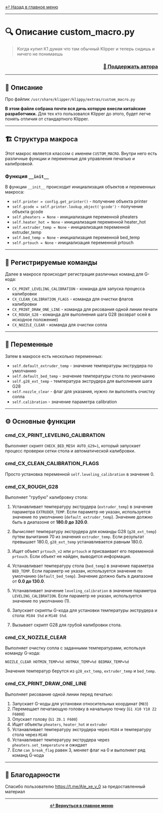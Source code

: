 [↩️ Назад в главное меню](../readme.md)

---

# 🔍 Описание custom_macro.py

> Когда купил К1 думая что там обычный Klipper и теперь сидишь и ничего не понимаешь

<h3 align="right"><a href="https://www.tinkoff.ru/rm/yakovleva.irina203/51ZSr71845" target="_blank">💝 Поддержать автора</a></h3>

---

## 📖 Описание

Про файлик `/usr/share/klipper/klippy/extras/custom_macro.py`

**В этом файле собрана почти вся дичь которую внесли китайские разработчики.** Для тех кто пользовался Klipper до этого, будет легче понять отличия от стандартного Klipper.

---

## 🏗️ Структура макроса

Этот макрос является классом с именем `CUSTOM_MACRO`. Внутри него есть различные функции и переменные для управления печатью и калибровкой.

### Функция `__init__`

В функции `__init__` происходит инициализация объектов и переменных макроса:

- `self.printer = config.get_printer()` - получение объекта printer
- `self.gcode = self.printer.lookup_object('gcode')` - получение объекта gcode
- `self.pheaters = None` - инициализация переменной pheaters
- `self.heater_hot = None` - инициализация переменной heater_hot
- `self.extruder_temp = None` - инициализация переменной extruder_temp
- `self.bed_temp = None` - инициализация переменной bed_temp
- `self.prtouch = None` - инициализация переменной prtouch

---

## 📝 Регистрируемые команды

Далее в макросе происходит регистрация различных команд для G-кода:

- `CX_PRINT_LEVELING_CALIBRATION` - команда для запуска процесса калибровки
- `CX_CLEAN_CALIBRATION_FLAGS` - команда для очистки флагов калибровки
- `CX_PRINT_DRAW_ONE_LINE` - команда для рисования одной линии печати
- `CX_ROUGH_G28` - команда для выполнения шага G28 (возврат осей в исходное положение)
- `CX_NOZZLE_CLEAR` - команда для очистки сопла

---

## 🔧 Переменные

Затем в макросе есть несколько переменных:

- `self.default_extruder_temp` - значение температуры экструдера по умолчанию
- `self.default_bed_temp` - значение температуры стола по умолчанию
- `self.g28_ext_temp` - температура экструдера для выполнения шага G28
- `self.nozzle_clear` - флаг для указания, нужно ли выполнять очистку сопла
- `self.calibration` - значение параметра calibration

---

## ⚙️ Основные функции

### cmd_CX_PRINT_LEVELING_CALIBRATION

Выполняет скрипт `CHECK_BED_MESH AUTO_G29=1`, который запускает процесс проверки сетки стола и автоматической калибровки.

### cmd_CX_CLEAN_CALIBRATION_FLAGS

Просто установка переменной `self.leveling_calibration` в значение 0.

### cmd_CX_ROUGH_G28

Выполняет "грубую" калибровку стола:

1. Устанавливает температуру экструдера (`extruder_temp`) в значение параметра `EXTRUDER_TEMP`. Если параметр не указан, используется значение по умолчанию (`default_extruder_temp`). Значение должно быть в диапазоне от **180.0 до 320.0**.

2. Вычисляет температуру экструдера для команды G28 (`g28_ext_temp`) путем вычитания 70 из значения `extruder_temp`. Если результат превышает 180.0, `g28_ext_temp` устанавливается равным 180.0.

3. Ищет объект `prtouch_v2` или `prtouch` и присваивает его переменной `prtouch`. Если объект не найден, выводится информация.

4. Устанавливает температуру стола (`bed_temp`) в значение параметра `BED_TEMP`. Если параметр не указан, используется значение по умолчанию (`default_bed_temp`). Значение должно быть в диапазоне от **0.0 до 130.0**.

5. Устанавливает значение `leveling_calibration` в значение параметра `LEVELING_CALIBRATION`. Если параметр не указан, используется значение по умолчанию (1).

6. Запускает скрипты G-кода для установки температуры экструдера и стола: `M104 S%d` и `M140 S%d`.

7. Вызывает скрипт G28 для грубой калибровки стола.

### cmd_CX_NOZZLE_CLEAR

Выполняет очистку сопла с заданными температурами, используя команду G-кода:
```
NOZZLE_CLEAR HOTMIN_TEMP=%d HOTMAX_TEMP=%d BEDMAX_TEMP=%d
```

Значения температур берутся из `g28_ext_temp`, `extruder_temp` и `bed_temp`.

### cmd_CX_PRINT_DRAW_ONE_LINE

Выполняет рисование одной линии перед печатью:

1. Запускает G-коды для установки относительных координат (`M83`)
2. Перемещает печатающую головку в начальную точку (`G1 X10 Y10 Z2 F6000`)
3. Опускает голову (`G1 Z0.1 F600`)
4. Ищет объекты `pheaters`, `heater_hot` и `extruder`
5. Устанавливает температуру экструдера через `M104` и температуру стола через `M140`
6. Устанавливает температуру экструдера через `pheaters.set_temperature` и ожидает
7. Если `can_break_flag` равен 3, меняет флаг на 0 и выполняет ряд команд G-кода

---

## 🙏 Благодарности

Спасибо пользователю https://t.me/Ale_xe_y_0 за предоставленный материал

---

<div align="center">

**[↩️ Вернуться в главное меню](../readme.md)**

</div>
